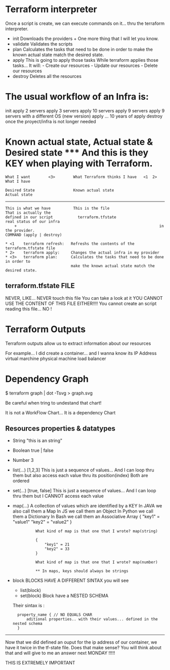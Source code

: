 # Terraform interpreter

Once a script is create, we can execute commands on it... thru the terraform interpreter.

- init          Downloads the providers
                + One more thing that I will let you know.
- validate      Validates the scripts
- plan          Calculates the tasks that need to be done in order to 
                make the known actual state match the desired state.
- apply         This is going to apply those tasks
                While terraform applies those tasks... It will:
                    - Create our resources
                    - Update our resources
                    - Delete our resources
- destroy       Deletes all the resources

# The usual workflow of an Infra is:

init
apply
    2 servers
apply
    3 servers
apply
    10 servers
apply
    9 servers
apply
    9 servers with a different OS (new version)
apply
... 10 years of apply
destroy once the proyect/infra is not longer needed


# Known actual state, Actual state & Desired state *** And this is they KEY when playing with Terraform.

                                                                
    What I want        <3>        What Terraform thinks I have   <1  2> What I have

    Desired State                 Known actual state                    Actual state
 ----------------------------------------------------------------------------------------------------
    This is what we have          This is the file                      That is actually the
    defined in our script           terraform.tfstate                   real status of our infra
        +                                                               in the provider.
    COMMAND (apply | destroy)

    * <1    terraform refresh:   Refreshs the contents of the terraform.tfstate file
    * 2>    terraform apply:     Changes the actual infra in my provider
    * <3>   terraform plan:      Calculates the tasks that need to be done in order to 
                                 make the known actual state match the desired state.


## terraform.tfstate FILE

NEVER, LIKE... NEVER touch this file
You can take a look at it
YOU CANNOT USE THE CONTENT OF THIS FILE EITHER!!!!
You cannot create an script reading this file... NO !


# Terraform Outputs

Terraform outputs allow us to extract information about our resources

For example... I did create a container... and I wanna know its IP Address
                              virtual marchine
                              physical machine
                              load balancer



















# Dependency Graph

$ terraform graph | dot -Tsvg > graph.svg

Be careful when tring to undestand that chart!

It is not a WorkFlow Chart... It is a dependency Chart

## Resources properties & datatypes

- String        "this is an string"
- Boolean       true | false
- Number        3
- list(...)     [1,2,3]     This is just a sequence of values... And I can loop thru them but also access each value thru its position(index)
                            Both are ordered
- set(...)      [true, false]     This is just a sequence of values... And I can loop thru them but I CANNOT access each value
- map(...)              A collection of values which are identified by a KEY
                        In JAVA we also call them a Map
                        In JS we call them an Object
                        In Python we call them a Dictionary
                        In Bash we call them an Associative Array
                {
                    "key1" = "value1"
                    "key2" = "value2"
                }

                What kind of map is that one that I wrote? map(string)
    
                {
                    "key1" = 21
                    "key2" = 33
                }
    
                What kind of map is that one that I wrote? map(number)
    
                ** In maps, keys should always be strings


- block         BLOCKS HAVE A DIFFERENT SINTAX
    you will see 
    - list(block)
    - set(block)
                Block have a NESTED SCHEMA

    Their sintax is :
    
        property_name { // NO EQUALS CHAR
            aditional properties.. with their values... defined in the nested schema
        }


---
Now that we did defined an ouput for the ip address of our container, we have it twice in the tf-state file.
Does that make sense?
    You will think about that and will give to me an answer next MONDAY !!!!!

THIS IS EXTREMELY IMPORTANT







